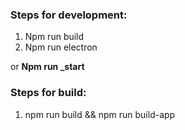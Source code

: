 ### Steps for development:

1. Npm run build
2. Npm run electron

or **Npm run _start**

### Steps for build:

1. npm run build && npm run build-app
